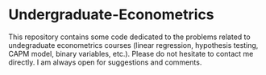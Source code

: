 # Undergraduate-Econometrics
This repository contains some code dedicated to the problems related to undegraduate econometrics courses (linear regression, hypothesis testing, CAPM model, binary variables, etc.). Please do not hesitate to contact me directly. I am always open for suggestions and comments.

